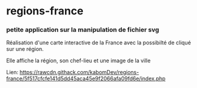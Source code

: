 # regions-france

### petite application sur la manipulation de fichier svg 

Réalisation d'une carte interactive de la France avec la
possibilté de cliqué sur une région.

Elle affiche la région, son chef-lieu et une image de la ville

Lien: https://rawcdn.githack.com/kabomDev/regions-france/5f517cfcfe141d5dd45aca45e9f2066afa09fd6e/index.php

